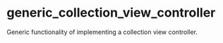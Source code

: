 # generic_collection_view_controller
Generic functionality of implementing a collection view controller.
